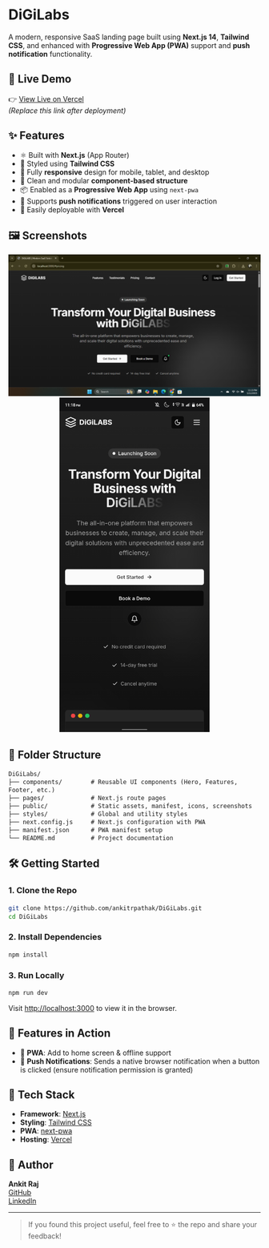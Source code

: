 # DiGiLabs

A modern, responsive SaaS landing page built using **Next.js 14**, **Tailwind CSS**, and enhanced with **Progressive Web App (PWA)** support and **push notification** functionality.

## 🔗 Live Demo

👉 [View Live on Vercel](https://your-vercel-link.vercel.app)  
*(Replace this link after deployment)*

## ✨ Features

- ⚛️ Built with **Next.js** (App Router)
- 🎨 Styled using **Tailwind CSS**
- 📱 Fully **responsive** design for mobile, tablet, and desktop
- 🔧 Clean and modular **component-based structure**
- 📦 Enabled as a **Progressive Web App** using `next-pwa`
- 🔔 Supports **push notifications** triggered on user interaction
- 🚀 Easily deployable with **Vercel**

## 🖼️ Screenshots

<!-- Add screenshots here -->
<p align="center">
  <img src="public/screenshots/desktop-preview.png" width="800" alt="Desktop Preview" />
  <br/>
  <img src="public/screenshots/mobile-preview.png" width="300" alt="Mobile Preview" />
</p>

## 📁 Folder Structure

```
DiGiLabs/
├── components/        # Reusable UI components (Hero, Features, Footer, etc.)
├── pages/             # Next.js route pages
├── public/            # Static assets, manifest, icons, screenshots
├── styles/            # Global and utility styles
├── next.config.js     # Next.js configuration with PWA
├── manifest.json      # PWA manifest setup
└── README.md          # Project documentation
```

## 🛠️ Getting Started

### 1. Clone the Repo

```bash
git clone https://github.com/ankitrpathak/DiGiLabs.git
cd DiGiLabs
```

### 2. Install Dependencies

```bash
npm install
```

### 3. Run Locally

```bash
npm run dev
```

Visit [http://localhost:3000](http://localhost:3000) to view it in the browser.

## 🧪 Features in Action

- 📲 **PWA**: Add to home screen & offline support
- 🔔 **Push Notifications**: Sends a native browser notification when a button is clicked (ensure notification permission is granted)

## 📌 Tech Stack

- **Framework**: [Next.js](https://nextjs.org/)
- **Styling**: [Tailwind CSS](https://tailwindcss.com/)
- **PWA**: [next-pwa](https://github.com/shadowwalker/next-pwa)
- **Hosting**: [Vercel](https://vercel.com)

## 🙌 Author

**Ankit Raj**  
[GitHub](https://github.com/ankitrpathak)  
[LinkedIn](https://www.linkedin.com/in/ankitrpathak)

---

> If you found this project useful, feel free to ⭐️ the repo and share your feedback!